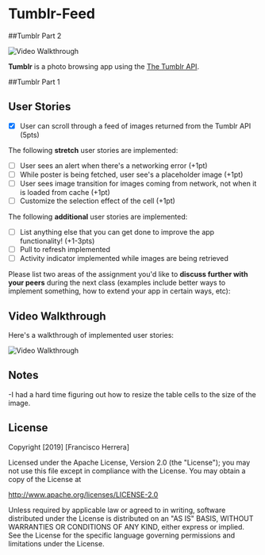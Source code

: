 # Tumblr-Feed
##Tumblr Part 2

<img src='./tumblr2.gif' title='Video Walkthrough' width='' alt='Video Walkthrough'/>

**Tumblr** is a photo browsing app using the [The Tumblr API](https://www.tumblr.com/docs/en/api/v2#posts).

##Tumblr Part 1

## User Stories

- [x] User can scroll through a feed of images returned from the Tumblr API (5pts)

The following **stretch** user stories are implemented:

- [ ] User sees an alert when there's a networking error (+1pt)
- [ ] While poster is being fetched, user see's a placeholder image (+1pt)
- [ ] User sees image transition for images coming from network, not when it is loaded from cache (+1pt)
- [ ] Customize the selection effect of the cell (+1pt)

The following **additional** user stories are implemented:

- [ ] List anything else that you can get done to improve the app functionality! (+1-3pts)
- [ ] Pull to refresh implemented
- [ ] Activity indicator implemented while images are being retrieved

Please list two areas of the assignment you'd like to **discuss further with your peers** during the next class (examples include better ways to implement something, how to extend your app in certain ways, etc):


## Video Walkthrough

Here's a walkthrough of implemented user stories:

<img src='./tumblr.gif' title='Video Walkthrough' width='' alt='Video Walkthrough'/>


## Notes

-I had a hard time figuring out how to resize the table cells to the size of the image.


## License

Copyright [2019] [Francisco Herrera]

Licensed under the Apache License, Version 2.0 (the "License");
you may not use this file except in compliance with the License.
You may obtain a copy of the License at

http://www.apache.org/licenses/LICENSE-2.0

Unless required by applicable law or agreed to in writing, software
distributed under the License is distributed on an "AS IS" BASIS,
WITHOUT WARRANTIES OR CONDITIONS OF ANY KIND, either express or implied.
See the License for the specific language governing permissions and
limitations under the License.
